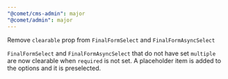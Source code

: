 ```yaml
---
"@comet/cms-admin": major
"@comet/admin": major
---
```


Remove `clearable` prop from `FinalFormSelect` and `FinalFormAsyncSelect`

`FinalFormSelect` and `FinalFormAsyncSelect` that do not have set `multiple` are now clearable when `required` is not set.
A placeholder item is added to the options and it is preselected.